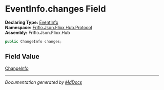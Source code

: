 ﻿<!--  
  <auto-generated>   
    The contents of this file were generated by a tool.  
    Changes to this file may be list if the file is regenerated  
  </auto-generated>   
-->

# EventInfo.changes Field

**Declaring Type:** [EventInfo](../index.md)  
**Namespace:** [Friflo.Json.Fliox.Hub.Protocol](../../index.md)  
**Assembly:** Friflo.Json.Fliox.Hub

```csharp
public ChangeInfo changes;
```

## Field Value

[ChangeInfo](../../ChangeInfo/index.md)

___

*Documentation generated by [MdDocs](https://github.com/ap0llo/mddocs)*
